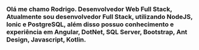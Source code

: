  ### Olá me chamo Rodrigo. Desenvolvedor Web Full Stack, Atualmente sou desenvolvedor Full Stack, utilizando NodeJS, Ionic e PostgreSQL, além disso possuo conhecimento e experiência em Angular, DotNet, SQL Server, Bootstrap, Ant Design, Javascript, Kotlin.  



